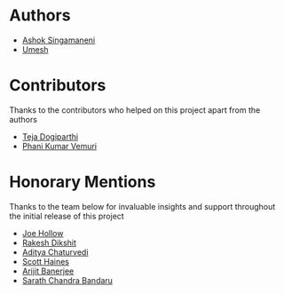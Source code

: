 # Authors
* [Ashok Singamaneni](https://www.linkedin.com/in/ashok-singamaneni-193b1a32/)
* [Umesh](https://github.com/Umeshsp22)

# Contributors
Thanks to the contributors who helped on this project apart from the authors
* [Teja Dogiparthi](https://github.com/Tejadogiparthi)
* [Phani Kumar Vemuri](https://www.linkedin.com/in/vemuriphani/)

# Honorary Mentions
Thanks to the team below for invaluable insights and support throughout the initial release of this project

* [Joe Hollow](https://www.linkedin.com/in/joe-hollow-23088b1/)
* [Rakesh Dikshit](https://www.linkedin.com/in/rakesh-dikshit-867209b/)
* [Aditya Chaturvedi](https://www.linkedin.com/in/chaturvediaditya/)
* [Scott Haines](https://www.linkedin.com/in/scotthaines/)
* [Arijit Banerjee](https://www.linkedin.com/in/massborn/)
* [Sarath Chandra Bandaru](https://www.linkedin.com/in/sarath-chandra-bandaru/)
